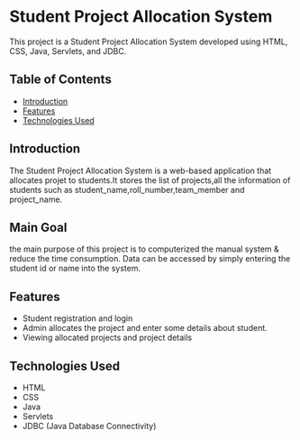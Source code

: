 # Student Project Allocation System

This project is a Student Project Allocation System developed using HTML, CSS, Java, Servlets, and JDBC.

## Table of Contents

- [Introduction](#introduction)
- [Features](#features)
- [Technologies Used](#technologies-used)


  

## Introduction
The Student Project Allocation System is a web-based application that allocates projet to students.It stores the list of projects,all the information of students such as student_name,roll_number,team_member and project_name.
## Main Goal 
the main purpose of this project is to computerized the manual system & reduce the time consumption. 
Data can be accessed by simply entering the student id or name into the system.
## Features
- Student registration and login
- Admin allocates the project and enter some details about student.
- Viewing allocated projects and project details

## Technologies Used
- HTML
- CSS
- Java
- Servlets
- JDBC (Java Database Connectivity)

